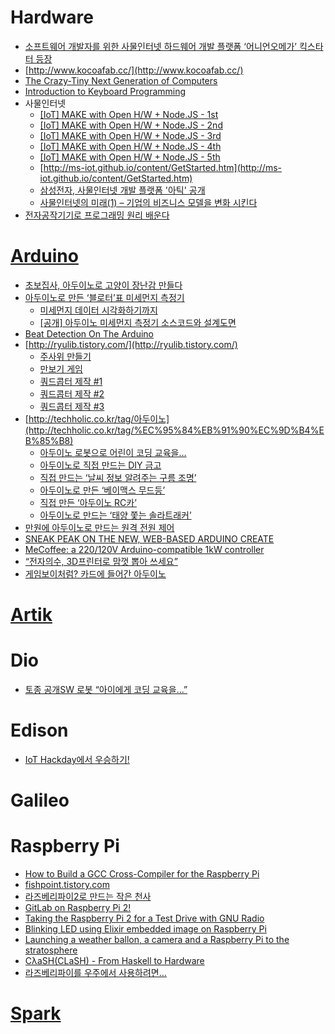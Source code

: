  Hardware
========
* [소프트웨어 개발자를 위한 사물인터넷 하드웨어 개발 플랫폼 ‘어니언오메가’ 킥스타터 등장](http://besuccess.com/2015/04/onion-omega-is-a-hardware-development-platform-designed-specifically-for-software-developer/?utm_source=feedly&utm_medium=rss&utm_campaign=onion-omega-is-a-hardware-development-platform-designed-specifically-for-software-developer)
* [http://www.kocoafab.cc/](http://www.kocoafab.cc/)
* [The Crazy-Tiny Next Generation of Computers](https://medium.com/backchannel/the-crazy-tiny-next-generation-of-computers-17e89e472839)
* [Introduction to Keyboard Programming](https://www.massdrop.com/article/introduction-to-keyboard-programming)
* 사물인터넷
  * [[IoT] MAKE with Open H/W + Node.JS - 1st](http://www.slideshare.net/rippertnt/iot-make-with-open-hw-nodejs-1st)
  * [[IoT] MAKE with Open H/W + Node.JS - 2nd](http://www.slideshare.net/rippertnt/iot-make-with-open-hw-nodejs-2nd)
  * [[IoT] MAKE with Open H/W + Node.JS - 3rd](http://www.slideshare.net/rippertnt/iot-make-with-open-hw-nodejs-3rd)
  * [[IoT] MAKE with Open H/W + Node.JS - 4th](http://www.slideshare.net/rippertnt/iot-make-with-open-hw-nodejs-4th)
  * [[IoT] MAKE with Open H/W + Node.JS - 5th](http://www.slideshare.net/rippertnt/iot-make-with-open-hw-nodejs-5th)
  * [http://ms-iot.github.io/content/GetStarted.htm](http://ms-iot.github.io/content/GetStarted.htm)
  * [삼성전자, 사물인터넷 개발 플랫폼 '아틱' 공개](http://www.huffingtonpost.kr/2015/05/13/story_n_7271038.html)
  * [사물인터넷의 미래(1) – 기업의 비즈니스 모델을 변화 시킨다](http://www.venturesquare.net/585921)
* [전자공작기기로 프로그래밍 원리 배운다](http://techholic.co.kr/archives/33574)

# [Arduino](http://www.arduino.cc)
* [초보집사, 아두이노로 고양이 장난감 만들다](http://www.bloter.net/archives/225070)
* [아두이노로 만든 ‘블로터’표 미세먼지 측정기](http://www.bloter.net/archives/225362)
  * [미세먼지 데이터 시각화하기까지](http://www.bloter.net/archives/225455)
  * [[공개] 아두이노 미세먼지 측정기 소스코드와 설계도면](http://www.bloter.net/archives/225462)
* [Beat Detection On The Arduino](http://dpeckett.com/beat-detection-on-the-arduino)
* [http://ryulib.tistory.com/](http://ryulib.tistory.com/)
  * [주사위 만들기](http://ryulib.tistory.com/370)
  * [만보기 게임](http://ryulib.tistory.com/372)
  * [쿼드콥터 제작 #1](http://ryulib.tistory.com/376)
  * [쿼드콥터 제작 #2](http://ryulib.tistory.com/377)
  * [쿼드콥터 제작 #3](http://ryulib.tistory.com/378)
* [http://techholic.co.kr/tag/아두이노](http://techholic.co.kr/tag/%EC%95%84%EB%91%90%EC%9D%B4%EB%85%B8)
  * [아두이노 로봇으로 어린이 코딩 교육을…](http://techholic.co.kr/archives/32378)
  * [아두이노로 직접 만드는 DIY 금고](http://techholic.co.kr/archives/32457)
  * [직접 만드는 ‘날씨 정보 알려주는 구름 조명’](http://techholic.co.kr/archives/32716)
  * [아두이노로 만든 ‘베이맥스 무드등’](http://techholic.co.kr/archives/33005)
  * [직접 만든 ‘아두이노 RC카’](http://techholic.co.kr/archives/33449)
  * [아두이노로 만드는 ‘태양 쫓는 솔라트래커’](http://techholic.co.kr/archives/33803)
* [만원에 아두이노로 만드는 원격 전원 제어](http://angeliot.blogspot.kr/2015/05/blog-post.html?spref=fb)
* [SNEAK PEAK ON THE NEW, WEB-BASED ARDUINO CREATE](http://blog.arduino.cc/2015/05/05/sneak-peak-arduino-create/)
* [MeCoffee: a 220/120V Arduino-compatible 1kW controller](https://mecoffee.nl/)
* [“전자의수, 3D프린터로 맘껏 뽑아 쓰세요”](http://www.bloter.net/archives/228707)
* [게임보이처럼? 카드에 들어간 아두이노](http://techholic.co.kr/archives/33403)

# [Artik](https://www.artik.io/)

# Dio
* [토종 공개SW 로봇 “아이에게 코딩 교육을…”](http://techholic.co.kr/archives/33041)

# Edison
* [IoT Hackday에서 우승하기!](http://readme.skplanet.com/?p=10590)

# Galileo

# Raspberry Pi
* [How to Build a GCC Cross-Compiler for the Raspberry Pi](http://blog.felipe.rs/2015/01/20/how-to-build-a-gcc-cross-compiler-for-the-raspberrypi/)
* [fishpoint.tistory.com](http://fishpoint.tistory.com/category/%EA%B0%9C%EB%B0%9C%EC%9E%90/Raspberry%20Pi)
* [라즈베리파이2로 만드는 작은 천사](http://angeliot.blogspot.kr/2015/04/2.html?spref=fb)
* [GitLab on Raspberry Pi 2!](https://about.gitlab.com/2015/04/21/gitlab-on-raspberry-pi-2/?utm_source=GitLab.com+users&utm_campaign=65387cce01-GitLab_Weekly_Newsletter&utm_medium=email&utm_term=0_dbcec3e7a9-65387cce01-107863641?utm_source=GitLab.com+users&utm_campaign=65387cce01-GitLab_Weekly_Newsletter&utm_medium=email&utm_term=0_dbcec3e7a9-65387cce01-107863641)
* [Taking the Raspberry Pi 2 for a Test Drive with GNU Radio](http://www.rs-online.com/designspark/electronics/eng/blog/taking-the-raspberry-pi-2-for-a-test-drive-with-gnu-radio-2)
* [Blinking LED using Elixir embedded image on Raspberry Pi](http://www.zohaib.me/blinking-led-using-elixir-embedded-image-for-raspberry-pi/)
* [Launching a weather ballon, a camera and a Raspberry Pi to the stratosphere](https://blog.pinterjann.is/?p=504)
* [CλaSH(CLaSH) - From Haskell to Hardware](http://www.clash-lang.org/)
* [라즈베리파이를 우주에서 사용하려면…](http://techholic.co.kr/archives/34048)

# [Spark](http://www.spark.io)